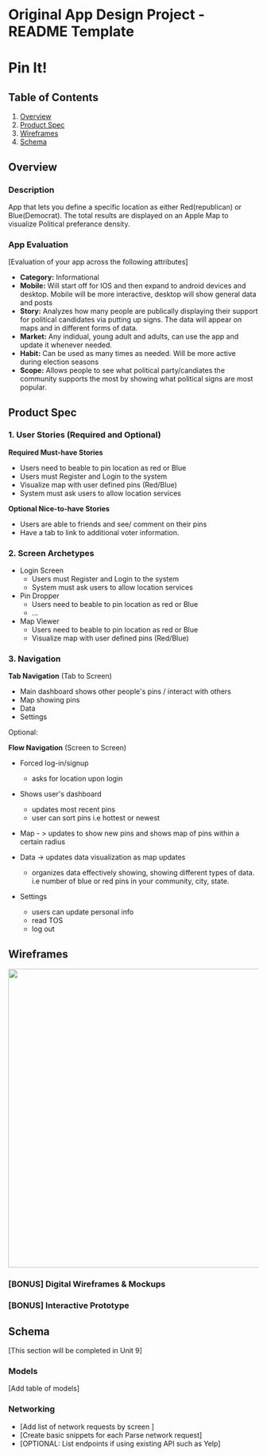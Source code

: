 Original App Design Project - README Template
===

# Pin It!

## Table of Contents
1. [Overview](#Overview)
1. [Product Spec](#Product-Spec)
1. [Wireframes](#Wireframes)
2. [Schema](#Scheme)

## Overview
### Description
App that lets you define a specific location as either Red(republican) or Blue(Democrat). The total results are displayed on an Apple Map to visualize Political preferance density.

### App Evaluation
[Evaluation of your app across the following attributes]
- **Category:** Informational
- **Mobile:** Will start off for IOS and then expand to android devices and desktop. Mobile will be more interactive, desktop will show general data and posts
- **Story:** Analyzes how many people are publically displaying their support for political candidates via putting up signs. The data will appear on maps and in different forms of data. 
- **Market:** Any indidual, young adult and adults, can use the app and update it whenever needed. 
- **Habit:** Can be used as many times as needed. Will be more active during election seasons 
- **Scope:** Allows people to see what political party/candiates the community supports the most by showing what political signs are most popular. 

## Product Spec

### 1. User Stories (Required and Optional)

**Required Must-have Stories**

* Users need to beable to pin location as red or Blue
* Users must Register and Login to the system
* Visualize map with user defined pins (Red/Blue)
* System must ask users to allow location services

**Optional Nice-to-have Stories**

* Users are able to friends and see/ comment on their pins
* Have a tab to link to additional voter information.

### 2. Screen Archetypes

* Login Screen
   * Users must Register and Login to the system
   * System must ask users to allow location services
* Pin Dropper
   * Users need to beable to pin location as red or Blue
   * ...
* Map Viewer
   * Users need to beable to pin location as red or Blue
   * Visualize map with user defined pins (Red/Blue)
### 3. Navigation

**Tab Navigation** (Tab to Screen)

* Main dashboard shows other people's pins / interact with others
* Map showing pins 
* Data
* Settings


Optional:



**Flow Navigation** (Screen to Screen)

* Forced log-in/signup 
   * asks for location upon login 
* Shows user's dashboard
   * updates most recent pins 
   * user can sort pins i.e hottest or newest
* Map - > updates to show new pins and shows map of pins within a certain radius

* Data -> updates data visualization as map updates
    * organizes data effectively showing, showing different types of data. i.e number of blue or red pins in your community, city, state. 

* Settings
    * users can update personal info
    * read TOS 
    * log out 


 


## Wireframes
<img src="http://g.recordit.co/mAsm0ixlQJ.gif" width=600>

### [BONUS] Digital Wireframes & Mockups

### [BONUS] Interactive Prototype

## Schema 
[This section will be completed in Unit 9]
### Models
[Add table of models]
### Networking
- [Add list of network requests by screen ]
- [Create basic snippets for each Parse network request]
- [OPTIONAL: List endpoints if using existing API such as Yelp]
